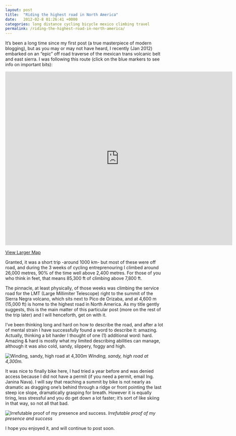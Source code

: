 ```yaml
---
layout: post
title:  "Riding the highest road in North America"
date:   2012-02-8 01:26:41 +0000
categories: long distance cycling bicycle mexico climbing travel
permalink: /riding-the-highest-road-in-north-america/
---
```


It’s been a long time since my first post (a true masterpiece of modern blogging), but as you may or may not have heard, I recently (Jan 2012) embarked on an “epic” off road traverse of the mexican trans volcanic belt and east sierra. I was following this route (click on the blue markers to see info on important bits):

<iframe src="https://widgets.scribblemaps.com/sm/?d=true&z=true&l=true&id=chevevolcan&s" allow="geolocation" allowfullscreen width="720" height="550" frameborder="0" title="Eje volcanico transversal" loading="lazy" webkitallowfullscreen mozallowfullscreen allowfullscreen></iframe>

[View Larger Map](https://www.scribblemaps.com/maps/view/Eje_volcanico_transversal/chevevolcan)


Granted, it was a short trip -around 1000 km- but most of these were off road, and during the 3 weeks of cycling entreprenouring I climbed around 26,000 metres, 90% of the time well above 2,400 metres. For those of you who think in feet, that means 85,300 ft of climbing above 7,800 ft.

The pinnacle, at least physically, of those weeks was climbing the service road for the LMT (Large Millimiter Telescope) right to the summit of the Sierra Negra volcano, which sits next to Pico de Orizaba, and at 4,600 m (15,000 ft) is home to the highest road in North America. As my title gently suggests, this is the main matter of this particular post (more on the rest of the trip later) and I will henceforth, get on with it.

I’ve been thinking long and hard on how to describe the road, and after a lot of mental strain I have successfully found a word to describe it: amazing. Actually, thinking a bit harder I thought of one (1) additional word: hard. Amazing & hard is mostly what my limited describing abilities can manage, although it was also cold, sandy, slippery, foggy and high.

![Winding, sandy, high road at 4,300m](/assets/imgs/gtmroad.jpg)
*Winding, sandy, high road at 4,300m.*

It was nice to finally bike here, I had tried a year before and was denied access because I did not have a permit (if you need a permit, email Ing. Janina Nava). I will say that reaching a summit by bike is not nearly as dramatic as dragging one’s behind through a ridge or front pointing the last steep ice slope, dramatically grasping for breath. However it is equally tiring, less stressful and you do get down a lot faster; it’s sort of like skiing in that way, so not all that bad.

![Irrefutable proof of my presence and success.](/assets/imgs/gtmb.jpg)
*Irrefutable proof of my presence and success*

I hope you enjoyed it, and will continue to post soon.